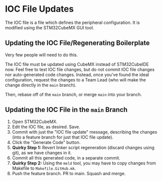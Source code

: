 # IOC File Updates

The IOC file is a file which defines the peripheral configuration. It is modified using the STM32CubeMX GUI tool.


## Updating the IOC File/Regenerating Boilerplate

Very few people will need to do this.

The IOC file must be updated using CubeMX instead of STM32CubeIDE now. Feel free to test IOC
file changes, but do not commit IOC file changes nor auto-generated code changes. Instead, once 
you've found the ideal configuration, request the changes to a Team Lead (who will make the change 
directly in the `main` branch).

Then, rebase off of the `main` branch, or merge `main` into your branch.

## Updating the IOC File in the `main` Branch

1. Open STM32CubeMX.
2. Edit the IOC file, as desired. Save.
3. Commit with just the "IOC file update" message, describing the changes (into a feature branch for just that IOC file update).
4. Click the "Generate Code" button.
6. **Quirky Step 1:** Revert linker script regeneration (discard changes using git), as we have changes in it.
8. Commit all this generated code, in a separate commit.
9. **Quirky Step 2:** Using the `meld` tool, you may have to copy changes from Makefile to `Makefile.GitHub.mk`.
10. Push the feature branch. PR to main. Squash and merge.

